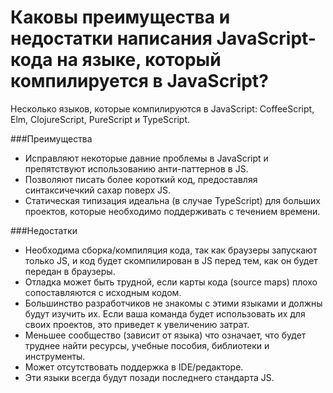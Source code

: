 Каковы преимущества и недостатки написания JavaScript-кода на языке, который компилируется в JavaScript?
=====================

Несколько языков, которые компилируются в JavaScript: CoffeeScript, Elm, ClojureScript, PureScript и TypeScript.

###Преимущества

* Исправляют некоторые давние проблемы в JavaScript и препятствуют использованию анти-паттернов в JS.
* Позволяют писать более короткий код, предоставляя синтаксичечкий сахар поверх JS.
* Статическая типизация идеальна (в случае TypeScript) для больших проектов, которые необходимо поддерживать с течением времени.

###Недостатки

* Необходима сборка/компиляция кода, так как браузеры запускают только JS, и код будет скомпилирован в JS перед тем, как он будет передан в браузеры.
* Отладка может быть трудной, если карты кода (source maps) плохо сопоставляются с исходным кодом.
* Большинство разработчиков не знакомы с этими языками и должны будут изучить их. Если ваша команда будет использовать их для своих проектов, это приведет к увеличению затрат.
* Меньшее сообщество (зависит от языка) что означает, что будет труднее найти ресурсы, учебные пособия, библиотеки и инструменты.
* Может отсутствовать поддержка в IDE/редакторе.
* Эти языки всегда будут позади последнего стандарта JS.
